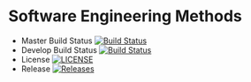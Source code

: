 # Software Engineering Methods

- Master Build Status [![Build Status](https://travis-ci.org/EinGyinMoe/sem.svg?branch=master)](https://travis-ci.org/EinGyinMoe/sem)
- Develop Build Status [![Build Status](https://travis-ci.org/EinGyinMoe/sem.svg?branch=develop)](https://travis-ci.org/EinGyinMoe/sem)
- License [![LICENSE](https://img.shields.io/github/license/EinGyinMoe/sem.svg?style=flat-square)](https://github.com/EinGyinMoe/sem/blob/master/LICENSE)
- Release [![Releases](https://img.shields.io/github/release/EinGyinMoe/sem/all.svg?style=flat-square)](https://github.com/EinGyinMoe/sem/releases)